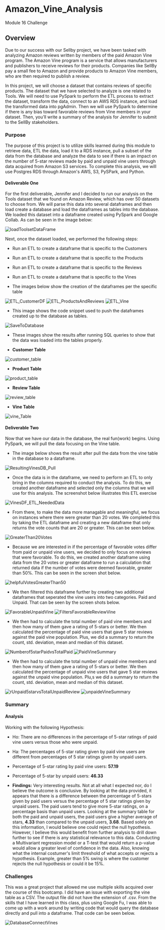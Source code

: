 # Amazon_Vine_Analysis
Module 16 Challenge

## Overview

Due to our success with our Sellby project, we have been tasked with analyzing Amazon reviews written by members of the paid Amazon Vine program. The Amazon Vine program is a service that allows manufacturers and publishers to receive reviews for their products. Companies like SellBy pay a small fee to Amazon and provide products to Amazon Vine members, who are then required to publish a review.

In this project, we will choose a dataset that contains reviews of specific products.  The dataset that we have selected to analyze is one related to Tools. We will need to use PySpark to perform the ETL process to extract the dataset, transform the data, connect to an AWS RDS instance, and load the transformed data into pgAdmin. Then we will use PySpark to determine if there is any bias toward favorable reviews from Vine members in your dataset. Then, you’ll write a summary of the analysis for Jennifer to submit to the SellBy stakeholders.

### Purpose

The purpose of this project is to utilize skills learned during this module to retrieve data, ETL the data, load it to a RDS instance, pull a subset of the data from the database and analyze the data to see if there is an impact on the number of 5-star reviews made by paid and unpaid vine users through data acquired from Amazon S3 services.  To complete this analysis, we will use Postgres RDS through Amazon's AWS, S3, PySPark, and Python.

#### Deliverable One

For the first deliverable, Jennifer and I decided to run our analysis on the Tools dataset that we found on Amazon Review, which has over 50 datasets to choose from. We will parse this data into several dataframes and then load create a database and load the dataframes as tables into the database.  We loaded this dataset into a dataframe created using PySpark and Google Collab.  As can be seen in the image below:

![loadToolsetDataFrame](resources/loadToolsetDataFrame.png)

Next, once the dataset loaded, we performed the following steps:
* Run an ETL to create a dataframe that is specific to the Customers
* Run an ETL to create a dataframe that is specific to the Products
* Run an ETL to create a dataframe that is specific to the Reviews
* Run an ETL to create a dataframe that is specific to the Vines

* The images below show the creation of the dataframes per the specific table

![ETL_CustomerDF](resources/ETL_CustomerDF.png) ![ETL_ProductsAndReviews](resources/ETL_ProductsAndReviews.png)
![ETL_Vine](resources/ETL_Vine.png)

* This image shows the code snippet used to push the dataframes created up to the database as tables.

![SaveToDatabase](resources/SaveToDatabase.png)

* These images show the results after running SQL queries to show that the data was loaded into the tables properly. 


* **Customer Table**

![customer_table](resources/customer_table.png)  


* **Product Table**

![product_table](resources/product_table.png)


* **Review Table**

![review_table](resources/review_table.png) 


* **Vine Table**

![vine_Table](resources/vine_Table.png) 


#### Deliverable Two

Now that we have our data in the database, the real fun(work) begins.  Using PySpark, we will pull the data focusing on the Vine table.

* The image below shows the result after pull the data from the vine table in the database to a dataframe.

![ResultingVinesDB_Pull](resources/ResultingVinesDB_Pull.png)

* Once the data is in the dataframe, we need to perform an ETL to only bring in the columns required to conduct the analysis.  To do this, we created another dataframe and selected only the columns that we will use for this analysis.  The screenshot below illustrates this ETL exercise

![VinesDF_ETL_NeededData](resources/VinesDF_ETL_NeededData.png)

* From there, to make the data more managable and meaningful, we focus on instances where there were greater than 20 votes.  We completed this by taking the ETL dataframe and creating a new dataframe that only returns the vote counts that are 20 or greater.  This can be seen below.

![GreaterThan20Votes](resources/GreaterThan20Votes.png)

* Because we are interested in if the percentage of favorable votes differ from paid or unpaid vine users, we decided to only focus on reviews that were favorable.  To do this, we created another dataframe using data from the 20 votes or greater dataframe to run a calculation that returned data if the number of votes were deemed favorable, greater than 50%.  This can be seen in the screen shot below.

![helpfulVotesGreaterThan50](resources/helpfulVotesGreaterThan50.png)
 
 * We then filtered this dataframe further by creating two additional dataframes that seperated the vine users into two categories.  Paid and Unpaid.  That can be seen by the screen shots below.
 
![FavorableUnpaidVine](resources/FavorableUnpaidVine.png)
![FiltersFavorableReviewVine](resources/FiltersFavorableReviewVine.png)

*  We then had to calculate the total number of paid vine members and then how many of them gave a rating of 5-stars or better.  We then calculated the percentage of paid vine users that gave 5 star reviews against the paid vine population.  Plus, we did a summary to return the count, std. deviation, mean and median of this dataset.

![Numberof5starPaidvsTotalPaid](resources/Numberof5starPaidvsTotalPaid.png)
![PaidVineSummary](resources/PaidVineSummary.png)

*  We then had to calculate the total number of unpaid vine members and then how many of them gave a rating of 5-stars or better.  We then calculated the percentage of unpaid vine users that gave 5 star reviews against the unpaid vine population.  Plu,s we did a summary to return the count, std. deviation, mean and median of this dataset.

![rUnpaid5starvsTotalUnpaidReview](resources/Unpaid5starvsTotalUnpaidReview.png)
![unpaideVineSummary](resources/unpaideVineSummary.png)

### Summary

#### Analysis

Working with the following Hypothesis:

* Ho: There are no differences in the percentage of 5-star ratings of paid vine users versus those who were unpaid.
* Ha: The percentages of 5-star rating given by paid vine users are different from percentages of 5 star ratings given by unpaid users.

* Percentage of 5-star rating by paid vine users: **57.19**
* Percentage of 5-star by unpaid users:  **46.33**

* **Findings:** Very interesting results.  Not at all what I expected nor, do I believe the outcome is conclusive.  By looking at the data provided, it appears that there is a difference between the percentage of 5-stars given by paid users versus the percentage of 5 star ratings given by unpaid users.  The paid users tend to give more 5-star ratings, on a percentage basis than unpaid users.  Looking at the summary table for both the paid and unpaid users, the paid users give a higher average of stars, **4.33** than compared to the unpaid users, **3.68**.  Based solely on this information, I would believe one could reject the null hypothesis.  However, I believe this would benefit from further analysis to drill down further to see if there is any statistical relevance to this data.  Conducting a Multivariant regression model or a T-test that would return a p-value would allow a greater level of confidence in the data.  Also, knowing what the internal costumer's limit threshold of what accepts or rejects a hypothesis. Example, greater than 5% swing is where the customer rejects the null hypothesis or could it be 15%.

### Challenges

This was a great project that allowed me use multiple skills acquired over the course of this bootcamp.  I did have an issue with exporting the vine table as a CSV.  The output file did not have the extension of .csv.  From the skills that I have learned in this class, plus using Google Fu, I was able to come up with a work around by writing code that would query the database directly and pull into a dataframe.  That code can be seen below.

![DatabaseConnectVines](resources/DatabaseConnectVines.png)
